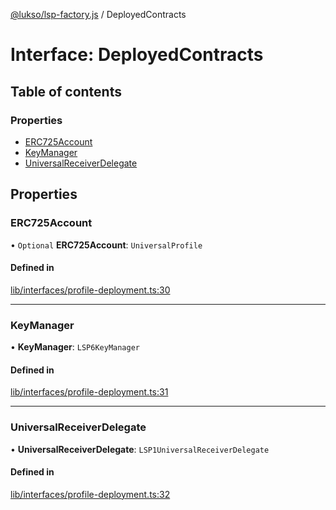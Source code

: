 [@lukso/lsp-factory.js](../README.md) / DeployedContracts

# Interface: DeployedContracts

## Table of contents

### Properties

- [ERC725Account](DeployedContracts.md#erc725account)
- [KeyManager](DeployedContracts.md#keymanager)
- [UniversalReceiverDelegate](DeployedContracts.md#universalreceiverdelegate)

## Properties

### ERC725Account

• `Optional` **ERC725Account**: `UniversalProfile`

#### Defined in

[lib/interfaces/profile-deployment.ts:30](https://github.com/lukso-network/tools-lsp-factory/blob/eccea2c/src/lib/interfaces/profile-deployment.ts#L30)

___

### KeyManager

• **KeyManager**: `LSP6KeyManager`

#### Defined in

[lib/interfaces/profile-deployment.ts:31](https://github.com/lukso-network/tools-lsp-factory/blob/eccea2c/src/lib/interfaces/profile-deployment.ts#L31)

___

### UniversalReceiverDelegate

• **UniversalReceiverDelegate**: `LSP1UniversalReceiverDelegate`

#### Defined in

[lib/interfaces/profile-deployment.ts:32](https://github.com/lukso-network/tools-lsp-factory/blob/eccea2c/src/lib/interfaces/profile-deployment.ts#L32)
